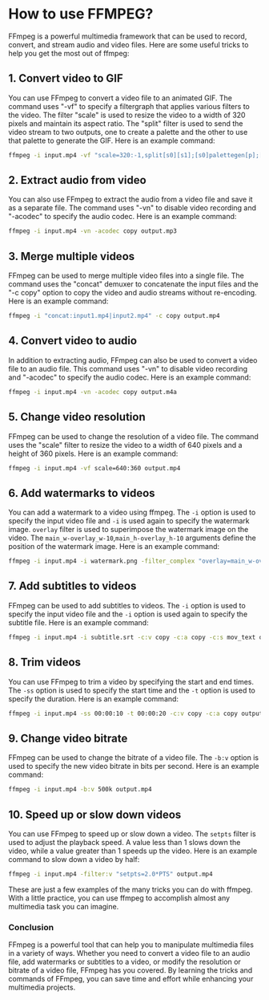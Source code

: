 # How to use FFMPEG?

FFmpeg is a powerful multimedia framework that can be used to record, convert, and stream audio and video files. Here are some useful tricks to help you get the most out of ffmpeg:

## 1. Convert video to GIF

You can use FFmpeg to convert a video file to an animated GIF. The command uses "-vf" to specify a filtergraph that applies various filters to the video. The filter "scale" is used to resize the video to a width of 320 pixels and maintain its aspect ratio. The "split" filter is used to send the video stream to two outputs, one to create a palette and the other to use that palette to generate the GIF. Here is an example command:

```bash
ffmpeg -i input.mp4 -vf "scale=320:-1,split[s0][s1];[s0]palettegen[p];[s1][p]paletteuse" output.gif

```

## 2. Extract audio from video

You can also use FFmpeg to extract the audio from a video file and save it as a separate file. The command uses "-vn" to disable video recording and "-acodec" to specify the audio codec. Here is an example command:

```bash
ffmpeg -i input.mp4 -vn -acodec copy output.mp3

```

## 3. Merge multiple videos

FFmpeg can be used to merge multiple video files into a single file. The command uses the "concat" demuxer to concatenate the input files and the "-c copy" option to copy the video and audio streams without re-encoding. Here is an example command:

```bash
ffmpeg -i "concat:input1.mp4|input2.mp4" -c copy output.mp4

```

## 4. Convert video to audio

In addition to extracting audio, FFmpeg can also be used to convert a video file to an audio file. This command uses "-vn" to disable video recording and "-acodec" to specify the audio codec. Here is an example command:

```bash
ffmpeg -i input.mp4 -vn -acodec copy output.m4a

```

## 5. Change video resolution

FFmpeg can be used to change the resolution of a video file. The command uses the "scale" filter to resize the video to a width of 640 pixels and a height of 360 pixels. Here is an example command:

```bash
ffmpeg -i input.mp4 -vf scale=640:360 output.mp4

```

## 6. Add watermarks to videos

You can add a watermark to a video using ffmpeg. The `-i` option is used to specify the input video file and `-i` is used again to specify the watermark image. `overlay` filter is used to superimpose the watermark image on the video. The `main_w-overlay_w-10`,`main_h-overlay_h-10` arguments define the position of the watermark image. Here is an example command:

```bash
ffmpeg -i input.mp4 -i watermark.png -filter_complex "overlay=main_w-overlay_w-10:main_h-overlay_h-10" output.mp4

```

## 7. Add subtitles to videos

FFmpeg can be used to add subtitles to videos. The `-i` option is used to specify the input video file and the `-i` option is used again to specify the subtitle file. Here is an example command:

```bash
ffmpeg -i input.mp4 -i subtitle.srt -c:v copy -c:a copy -c:s mov_text output.mp4

```

## 8. Trim videos

You can use FFmpeg to trim a video by specifying the start and end times. The `-ss` option is used to specify the start time and the `-t` option is used to specify the duration. Here is an example command:

```bash
ffmpeg -i input.mp4 -ss 00:00:10 -t 00:00:20 -c:v copy -c:a copy output.mp4

```

## 9. Change video bitrate

FFmpeg can be used to change the bitrate of a video file. The `-b:v` option is used to specify the new video bitrate in bits per second. Here is an example command:

```bash
ffmpeg -i input.mp4 -b:v 500k output.mp4

```

## 10. Speed up or slow down videos

You can use FFmpeg to speed up or slow down a video. The `setpts` filter is used to adjust the playback speed. A value less than 1 slows down the video, while a value greater than 1 speeds up the video. Here is an example command to slow down a video by half:

```bash
ffmpeg -i input.mp4 -filter:v "setpts=2.0*PTS" output.mp4

```

These are just a few examples of the many tricks you can do with ffmpeg. With a little practice, you can use ffmpeg to accomplish almost any multimedia task you can imagine.

### Conclusion

FFmpeg is a powerful tool that can help you to manipulate multimedia files in a variety of ways. Whether you need to convert a video file to an audio file, add watermarks or subtitles to a video, or modify the resolution or bitrate of a video file, FFmpeg has you covered. By learning the tricks and commands of FFmpeg, you can save time and effort while enhancing your multimedia projects.
